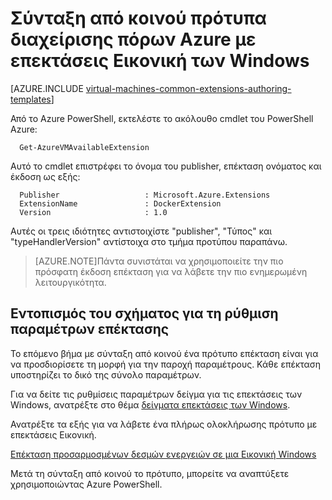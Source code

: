 <properties
   pageTitle="Σύνταξη από κοινού πρότυπα με επεκτάσεις Εικονική Windows | Microsoft Azure"
   description="Μάθετε περισσότερα σχετικά με τη σύνταξη από κοινού από διαχειριστή πόρων Azure πρότυπα με επεκτάσεις για ΣΠΣ των Windows"
   services="virtual-machines-windows"
   documentationCenter=""
   authors="kundanap"
   manager="timlt"
   editor=""
   tags="azure-resource-manager"/>

<tags
   ms.service="virtual-machines-windows"
   ms.devlang="na"
   ms.topic="article"
   ms.tgt_pltfrm="vm-windows"
   ms.workload="infrastructure-services"
   ms.date="03/29/2016"
   ms.author="kundanap"/>

# <a name="authoring-azure-resource-manager-templates-with-windows-vm-extensions"></a>Σύνταξη από κοινού πρότυπα διαχείρισης πόρων Azure με επεκτάσεις Εικονική των Windows

[AZURE.INCLUDE [virtual-machines-common-extensions-authoring-templates](../../includes/virtual-machines-common-extensions-authoring-templates.md)]

Από το Azure PowerShell, εκτελέστε το ακόλουθο cmdlet του PowerShell Azure:

      Get-AzureVMAvailableExtension


Αυτό το cmdlet επιστρέφει το όνομα του publisher, επέκταση ονόματος και έκδοση ως εξής:

      Publisher                   : Microsoft.Azure.Extensions  
      ExtensionName               : DockerExtension
      Version                     : 1.0

Αυτές οι τρεις ιδιότητες αντιστοιχίστε "publisher", "Τύπος" και "typeHandlerVersion" αντίστοιχα στο τμήμα προτύπου παραπάνω.

>[AZURE.NOTE]Πάντα συνιστάται να χρησιμοποιείτε την πιο πρόσφατη έκδοση επέκταση για να λάβετε την πιο ενημερωμένη λειτουργικότητα.

## <a name="identifying-the-schema-for-the-extension-configuration-parameters"></a>Εντοπισμός του σχήματος για τη ρύθμιση παραμέτρων επέκτασης

Το επόμενο βήμα με σύνταξη από κοινού ένα πρότυπο επέκταση είναι για να προσδιορίσετε τη μορφή για την παροχή παραμέτρους. Κάθε επέκταση υποστηρίζει το δικό της σύνολο παραμέτρων.

Για να δείτε τις ρυθμίσεις παραμέτρων δείγμα για τις επεκτάσεις των Windows, ανατρέξτε στο θέμα [δείγματα επεκτάσεις των Windows](virtual-machines-windows-extensions-configuration-samples.md).


Ανατρέξτε τα εξής για να λάβετε ένα πλήρως ολοκλήρωσης πρότυπο με επεκτάσεις Εικονική.

[Επέκταση προσαρμοσμένων δεσμών ενεργειών σε μια Εικονική Windows](https://github.com/Azure/azure-quickstart-templates/blob/b1908e74259da56a92800cace97350af1f1fc32b/201-list-storage-keys-windows-vm/azuredeploy.json/)


Μετά τη σύνταξη από κοινού το πρότυπο, μπορείτε να αναπτύξετε χρησιμοποιώντας Azure PowerShell.
